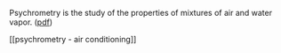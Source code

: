 Psychrometry is the study of the properties of mixtures of air and water vapor. ([pdf](zotero://open-pdf/library/items/X5QB2YK6?page=2&annotation=QIQUJE9M))

[[psychrometry - air conditioning]] 